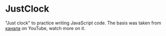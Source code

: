 # JustClock

"Just clock" to practice writing JavaScript code.
The basis was taken from [канала](https://www.youtube.com/channel/UCbwXnUipZsLfUckBPsC7Jog) on YouTube, watch more on it.

